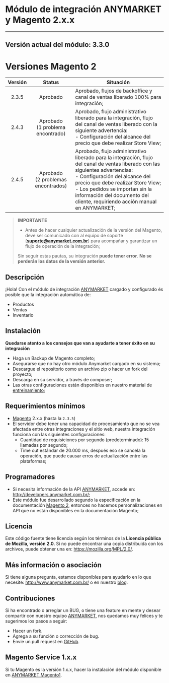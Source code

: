 Módulo de integración ANYMARKET y Magento 2.x.x
===========================================
---
Versión actual del módulo: **3.3.0**
---

**Versiones Magento 2**
========================
| Versión |                 Status                  | Situación                                                                                                                                                                                                                                                                                                                       |
|:-------:|:---------------------------------------:|---------------------------------------------------------------------------------------------------------------------------------------------------------------------------------------------------------------------------------------------------------------------------------------------------------------------------------|
|  2.3.5  |                Aprobado                 | Aprobado, flujos de backoffice y canal de ventas liberado 100% para integración;                                                                                                                                                                                                                                                |
|  2.4.3  |  Aprobado <br/>(1 problema encontrado)  | Aprobado, flujo administrativo liberado para la integración, flujo del canal de ventas liberado con la siguiente advertencia:<br/> - Configuración del alcance del precio que debe realizar Store View;                                                                                                                         |
|  2.4.5  | Aprobado <br/>(2 problemas encontrados) | Aprobado, flujo administrativo liberado para la integración, flujo del canal de ventas liberado con las siguientes advertencias:<br/> - Configuración del alcance del precio que debe realizar Store View;<br/> - Los pedidos se importan sin la información del documento del cliente, requiriendo acción manual en ANYMARKET; |

> **IMPORTANTE**
> - Antes de hacer cualquier actualización de la versión del Magento, deve ser comunicado con al equipo de soporte (**suporte@anymarket.com.br**) para 
acompañar y garantizar un flujo de operación de la integración;
>
> Sin seguir estas pautas, su integración **puede tener error**.
> **No se perderán los datos de la versión anterior.**

Descripción
---------
¡Hola! Con el módulo de integración [ANYMARKET] cargado y configurado és posible que la integración automática de:
- Productos
- Ventas
- Inventario

Instalación
----------
**Quedarse atento a los consejos que van a ayudarte a tener éxito en su integración**

- Haga un Backup de Magento completo;
- Asegurarse que no hay otro módulo Anymarket cargado en su sistema;
- Descargue el repositorio como un archivo zip o hacer un fork del proyecto;
- Descarga en su servidor, a través de composer;
- Las otras configuraciones están disponibles en nuestro material de [entreinamiento];

Requerimientos mínimos
------------------
- [Magento] 2.x.x (hasta la `2.3.5`)
- El servidor debe tener una capacidad de procesamiento que no se vea afectada entre otras integraciones y el sitio web, nuestra integración funciona con 
  las siguientes configuraciones:
    - Cuantidad de requisiciones por segundo (predeterminado): 15 llamadas por segundo;
    - Time out estándar de 20.000 ms, después eso se cancela la operación, que puede causar erros de actualización entre las plataformas;

Programadores
----
- Si necesita información de la API [ANYMARKET], accede en: http://developers.anymarket.com.br/;
- Este módulo fue desarrollado segundo la especificación en la documentación [Magento 2], entonces no hacemos personalizaciones en API que no están 
  disponibles en la documentación Magento;

Licencia
-------
Este código fuente tiene licencia según los términos de la **Licencia pública de Mozilla, versión 2.0**.
Si no puede encontrar una copia distribuida con los archivos, puede obtener una en: https://mozilla.org/MPL/2.0/.

Más información o asociación
--------
Si tiene alguna pregunta, estamos disponibles para ayudarlo en lo que necesite: http://www.anymarket.com.br/ o en nuestro [blog].

Contribuciones
-------------
Si ha encontrado o arreglar un BUG, o tiene una feature en mente y desear compartir con nuestro equipo [ANYMARKET], nos quedamos muy felices y te sugerimos 
los pasos a seguir:
* Hacer un fork.
* Agrega a su función o corrección de bug.
* Envíe un pull request en [GitHub].

Magento Service 1.x.x
-------------
Si tu Magento es la versión 1.x.x, hacer la instalación del módulo disponible en [ANYMARKET Magento1].


[Magento]: https://www.magentocommerce.com/
[Magento 2]: https://devdocs.magento.com/
[entreinamiento]: https://treinamento.anymarket.com.br/
[ANYMARKET]: http://www.anymarket.com.br
[GitHub]: https://github.com/AnyMarket/magento2
[blog]: http://marketplace.anymarket.com.br/
[ANYMARKET Magento1]: https://github.com/AnyMarket/magentoService
